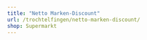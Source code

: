 ```yaml
---
title: "Netto Marken-Discount"
url: /trochtelfingen/netto-marken-discount/
shop: Supermarkt
---
```

